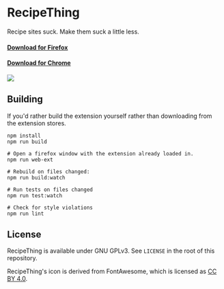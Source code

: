 # RecipeThing

Recipe sites suck. Make them suck a little less.

#### [Download for Firefox](https://addons.mozilla.org/en-US/firefox/addon/recipething/)
#### [Download for Chrome](https://chrome.google.com/webstore/detail/recipe-thing/omonbdfjebcopdfdkiaaajifkaelcohp)

![](https://i.imgur.com/U5NXFip.png)


## Building

If you'd rather build the extension yourself rather than downloading
from the extension stores.

    npm install
    npm run build

    # Open a firefox window with the extension already loaded in.
    npm run web-ext

    # Rebuild on files changed:
    npm run build:watch

    # Run tests on files changed
    npm run test:watch

    # Check for style violations
    npm run lint

## License

RecipeThing is available under GNU GPLv3. See `LICENSE` in the root of
this repository.

RecipeThing's icon is derived from FontAwesome, which is licensed as
[CC BY 4.0](https://creativecommons.org/licenses/by/4.0/).
